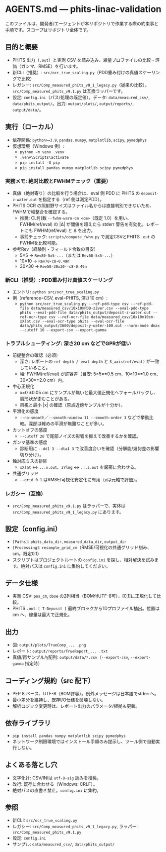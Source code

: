 # AGENTS.md — phits-linac-validation

このファイルは、開発者/エージェントが本リポジトリで作業する際の約束事と手順です。スコープはリポジトリ全体です。

## 目的と概要
- PHITS 出力（`.out`）と実測 CSV を読み込み、線量プロファイルの比較・評価（ガンマ、RMSE）を行います。
- 新CLI（推奨）: `src/ocr_true_scaling.py`（PDD重み付けの真値スケーリングで比較）
- レガシー: `src/Comp_measured_phits_v9_1_legacy.py`（従来の比較）。`src/Comp_measured_phits_v9.1.py` は互換ラッパーです。
- 設定: `config.ini`（パス/処理の既定値）。データ: `data/measured_csv/`, `data/phits_output/`。出力: `output/plots/`, `output/reports/`, `output/data/`。

## 実行（ローカル）
- 依存関係: `python>=3.9`, `pandas`, `numpy`, `matplotlib`, `scipy`, `pymedphys`
- 仮想環境（Windows 例）:
  - `python -m venv .venv`
  - `.venv\Scripts\activate`
  - `pip install -U pip`
  - `pip install pandas numpy matplotlib scipy pymedphys`

### 実務メモ: 絶対比較とFWHMチェック（重要）
- 真値（絶対寄り）の比較を行う場合は、eval 側 PDD に PHITS の `deposit-z-water.out` を指定する（ref 側は測定PDD）。
- PHITS OCR の照射野サイズはファイル名からは直接判別できないため、FWHMで幅整合を確認する。
  - 推奨: CLI引数 `--fwhm-warn-cm <cm>`（既定 1.0）を用い、FWHM(ref/eval) の |Δ| が閾値を超えたら stderr 警告を有効化。レポートにも FWHM(ref/eval) と Δ を出力。
  - 事前チェック: `scripts/compute_fwhm.py` で測定CSVとPHITS `.out` のFWHMを比較可能。
- 参考Rev（経験則・フィールド合致の目安）
  - 5×5 → `Rev80-5x5-...`（または `Rev60-5x5-...`）
  - 10×10 → `Rev70-c8-0.49n`
  - 30×30 → `Rev50-30x30--c8-0.49n`

### 新CLI（推奨）: PDD重み付け真値スケーリング
- エントリ: `python src/ocr_true_scaling.py`
- 例（reference=CSV, eval=PHITS, 深さ10 cm）:
  - `python src/ocr_true_scaling.py --ref-pdd-type csv --ref-pdd-file data/measured_csv/10x10mPDD-zZver.csv --eval-pdd-type phits --eval-pdd-file data/phits_output/deposit-z-water.out --ref-ocr-type csv --ref-ocr-file data/measured_csv/10x10m10cm-xXlat.csv --eval-ocr-type phits --eval-ocr-file data/phits_output/I600/deposit-y-water-100.out --norm-mode dmax --cutoff 10 --export-csv --export-gamma`

### トラブルシューティング: 深さ20 cm などでGPRが低い
- 前提整合の確認（必須）
  - 深さ: レポートの `ref depth / eval depth` と `S_axis(ref/eval)` が一致していること。
  - 幅: FWHM(ref/eval) が許容差（目安: 5×5=±0.5 cm、10×10=±1.0 cm、30×30=±2.0 cm）内。
- 中心正規化
  - x=0 ±0.05 cm にサンプルが無いと最大値正規化へフォールバックし、肩形状が歪むことがある。
  - 目視と最小 |x| の確認（原点近傍サンプルが十分か）。
- 平滑化の感度
  - `--no-smooth`／`--smooth-window 11 --smooth-order 3` などで挙動比較。深部は軽めの平滑が無難なことが多い。
- カットオフの感度
  - `--cutoff 20` で尾部ノイズの影響を抑えて改善するかを確認。
- ガンマ基準の感度
  - 診断用に `--dd1 3 --dta1 3` で改善度合いを確認（分解能/幾何差の影響切り分け）。
- 軸対応ミスの排除
  - `xXlat` ↔ `...x.out`、`zYlng` ↔ `...z.out` を厳密に合わせる。
- 共通グリッド
  - `--grid 0.1` はRMSE/可視化安定化に有用（γは元軸で評価）。

### レガシー（互換）
- `src/Comp_measured_phits_v9.1.py` はラッパーで、実体は `src/Comp_measured_phits_v9_1_legacy.py` にあります。

## 設定（config.ini）
- `[Paths]`: `phits_data_dir`, `measured_data_dir`, `output_dir`
- `[Processing]`: `resample_grid_cm`（RMSE/可視化の共通グリッド刻み、cm。既定0.1）
- スクリプトはプロジェクトルートの `config.ini` を探し、相対解決を試みます。絶対パスは `config.ini` に集約してください。

## データ仕様
- 実測 CSV: `pos_cm`, `dose` の2列相当（BOM付UTF-8可）。[0,1]に正規化して比較。
- PHITS `.out`: `[ T-Deposit ]` 最終ブロックから1Dプロファイル抽出。位置は cm へ、線量は最大で正規化。

## 出力
- 図: `output/plots/TrueComp_... .png`
- レポート: `output/reports/TrueReport_... .txt`
- 真値/再サンプル/γ配列: `output/data/*.csv`（`--export-csv`, `--export-gamma` 指定時）

## コーディング規約（src 配下）
- PEP 8 ベース、UTF-8（BOM許容）。例外メッセージは日本語でstderrへ。
- 最小差分を維持し、既存I/O仕様を破壊しない。
- 解析ロジック変更時は、レポート出力のパラメータ/根拠も更新。

## 依存ライブラリ
- `pip install pandas numpy matplotlib scipy pymedphys`
- ネットワーク制限環境ではインストール手順のみ提示し、ツール側で自動実行しない。

## よくある落とし穴
- 文字化け: CSV/INIは `utf-8-sig` 読みを推奨。
- 改行: 既存に合わせる（Windows: CRLF）。
- 絶対パスの直書き禁止。`config.ini` に集約。

## 参照
- 新CLI: `src/ocr_true_scaling.py`
- レガシー: `src/Comp_measured_phits_v9_1_legacy.py`, ラッパー: `src/Comp_measured_phits_v9.1.py`
- 設定: `config.ini`
- サンプル: `data/measured_csv/`, `data/phits_output/`
